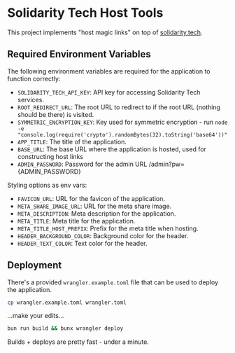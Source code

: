 # Solidarity Tech Host Tools

This project implements "host magic links" on top of [solidarity.tech](https://solidarity.tech/).

## Required Environment Variables
The following environment variables are required for the application to function correctly:

- `SOLIDARITY_TECH_API_KEY`: API key for accessing Solidarity Tech services.
- `ROOT_REDIRECT_URL`: The root URL to redirect to if the root URL (nothing should be there) is visited.
- `SYMMETRIC_ENCRYPTION_KEY`: Key used for symmetric encryption - run `node -e "console.log(require('crypto').randomBytes(32).toString('base64'))"`
- `APP_TITLE`: The title of the application.
- `BASE_URL`: The base URL where the application is hosted, used for constructing host links
- `ADMIN_PASSWORD`: Password for the admin URL /admin?pw={ADMIN_PASSWORD}

Styling options as env vars:
- `FAVICON_URL`: URL for the favicon of the application.
- `META_SHARE_IMAGE_URL`: URL for the meta share image.
- `META_DESCRIPTION`: Meta description for the application.
- `META_TITLE`: Meta title for the application.
- `META_TITLE_HOST_PREFIX`: Prefix for the meta title when hosting.
- `HEADER_BACKGROUND_COLOR`: Background color for the header.
- `HEADER_TEXT_COLOR`: Text color for the header.

## Deployment

There's a provided `wrangler.example.toml` file that can be used to deploy the application.

```bash
cp wrangler.example.toml wrangler.toml
```

...make your edits...

```bash
bun run build && bunx wrangler deploy
```

Builds + deploys are pretty fast - under a minute.




